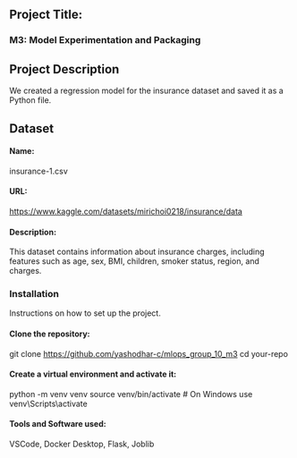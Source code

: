 ## Project Title:
### M3: Model Experimentation and Packaging 

## Project Description
We created a regression model for the insurance dataset and saved it as a Python file.

## Dataset
#### Name: 
insurance-1.csv
#### URL: 
https://www.kaggle.com/datasets/mirichoi0218/insurance/data
#### Description: 
This dataset contains information about insurance charges, including features such as age, sex, BMI, children, smoker status, region, and charges.

### Installation
Instructions on how to set up the project.

#### Clone the repository: 
git clone https://github.com/yashodhar-c/mlops_group_10_m3 cd your-repo
#### Create a virtual environment and activate it: 
python -m venv venv source venv/bin/activate # On Windows use venv\Scripts\activate
#### Tools and Software used: 
VSCode, Docker Desktop, Flask, Joblib
